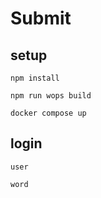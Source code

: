 # Submit
## setup
```console
npm install
```
```console
npm run wops build
```
```console
docker compose up
```
## login
```
user
```
```
word
```


